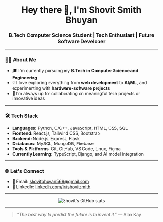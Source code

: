 <h1 align="center">Hey there 👋, I'm Shovit Smith Bhuyan</h1>
<h3 align="center">B.Tech Computer Science Student | Tech Enthusiast | Future Software Developer</h3>

---

### 🧑‍💻 About Me
- 🎓 I'm currently pursuing my **B.Tech in Computer Science and Engineering**
- 💡 I love exploring everything from **web development** to **AI/ML**, and experimenting with **hardware-software projects**
- 🤝 I’m always up for collaborating on meaningful tech projects or innovative ideas

---

### 🛠️ Tech Stack
- **Languages:** Python, C/C++, JavaScript, HTML, CSS, SQL  
- **Frontend:** React.js, Tailwind CSS, Bootstrap  
- **Backend:** Node.js, Express, Flask  
- **Databases:** MySQL, MongoDB, Firebase  
- **Tools & Platforms:** Git, GitHub, VS Code, Linux, Figma  
- **Currently Learning:** TypeScript, Django, and AI model integration

---

### 🌐 Let's Connect
- 📧 Email: [shovitbhuyan569@gmail.com](mailto:shovitbhuyan569@gmail.com)
- 💼 LinkedIn: [linkedin.com/in/shovitsmith](https://linkedin.com/in/shovitsmith)

---

<p align="center">
  <img src="https://github-readme-stats.vercel.app/api?username=shovitsmithbhuyan&show_icons=true&theme=github_dark" alt="Shovit's GitHub stats" />
</p>

---

> *“The best way to predict the future is to invent it.”* — Alan Kay
